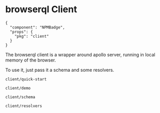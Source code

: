 # browserql Client

```component
{
  "component": "NPMBadge",
  "props": {
    "pkg": "client"
  }
}
```

The browserql client is a wrapper around apollo server, running in local memory of the browser.

To use it, just pass it a schema and some resolvers.

```section-h3
client/quick-start
```

```section-h3
client/demo
```

```section-h3
client/schema
```

```section-h3
client/resolvers
```
